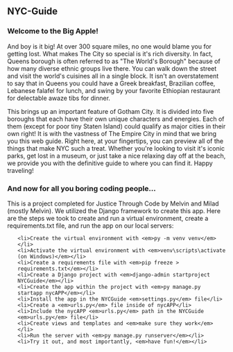 <h2>NYC-Guide</h2>

<h3>Welcome to the Big Apple!</h3>

<p>
And boy is it big! At over 300 square miles, no one would blame you for getting lost. What makes The City so special is it's rich diversity. In fact, Queens borough is often referred to as "The World's Borough" because of how many diverse ethnic groups live there. You can walk down the street and visit the world's cuisines all in a single block. It isn't an overstatement to say that in Queens you could have a Greek breakfast, Brazilian coffee, Lebanese falafel for lunch, and swing by your favorite Ethiopian restaurant for delectable awaze tibs for dinner.

This brings up an important feature of Gotham City. It is divided into five boroughs that each have their own unique characters and energies. Each of them (except for poor tiny Staten Island) could qualify as major cities in their own right! It is with the vastness of The Empire City in mind that we bring you this web guide. Right here, at your fingertips, you can preview all of the things that make NYC such a treat. Whether you're looking to visit it's iconic parks, get lost in a museum, or just take a nice relaxing day off at the beach, we provide you with the definitive guide to where you can find it. Happy traveling!
</p>

<h3>And now for all you boring coding people...</h3>

<p>

This is a project completed for Justice Through Code by Melvin and Milad (mostly Melvin). We utilized the Django framework to create this app. Here are the steps we took to create and run a virtual environment, create a requirements.txt file, and run the app on our local servers:
</p>

<ol>

    <li>Create the virtual environment with <em>py -m venv venv</em></li>
    <li>Activate the virtual environment with <em>venv\scripts\activate (on Windows)</em></li>
    <li>Create a requirements file with <em>pip freeze > requirements.txt</em></li>
    <li>Create a Django project with <em>django-admin startproject NYCGuide</em></li>
    <li>Create the app within the project with <em>py manage.py startapp nycAPP</em></li>
    <li>Install the app in the NYCGuide <em>settings.py</em> file</li>
    <li>Create a <em>urls.py</em> file inside of nycAPP</li>
    <li>Include the nycAPP <em>urls.py</em> path in the NYCGuide <em>urls.py</em> file</li>
    <li>Create views and templates and <em>make sure they work</em></li>
    <li>Run the server with <em>py manage.py runserver</em></li>
    <li>Try it out, and most importantly, <em>have fun!</em></li>

</ol>

